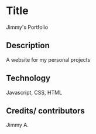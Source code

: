 # Title

Jimmy's Portfolio

## Description

A website for my personal projects

## Technology

Javascript, CSS, HTML

## Credits/ contributors

Jimmy A.
